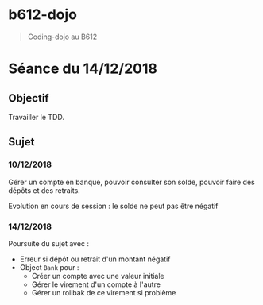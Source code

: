 # b612-dojo

> Coding-dojo au B612

# Séance du 14/12/2018

## Objectif

Travailler le TDD.

## Sujet 

### 10/12/2018

Gérer un compte en banque, pouvoir consulter son solde,
pouvoir faire des dépôts et des retraits.

Evolution en cours de session : le solde ne peut pas être négatif

### 14/12/2018

Poursuite du sujet avec :
* Erreur si dépôt ou retrait d'un montant négatif
* Object `Bank` pour :
  * Créer un compte avec une valeur initiale
  * Gérer le virement d'un compte à l'autre
  * Gérer un rollbak de ce virement si problème